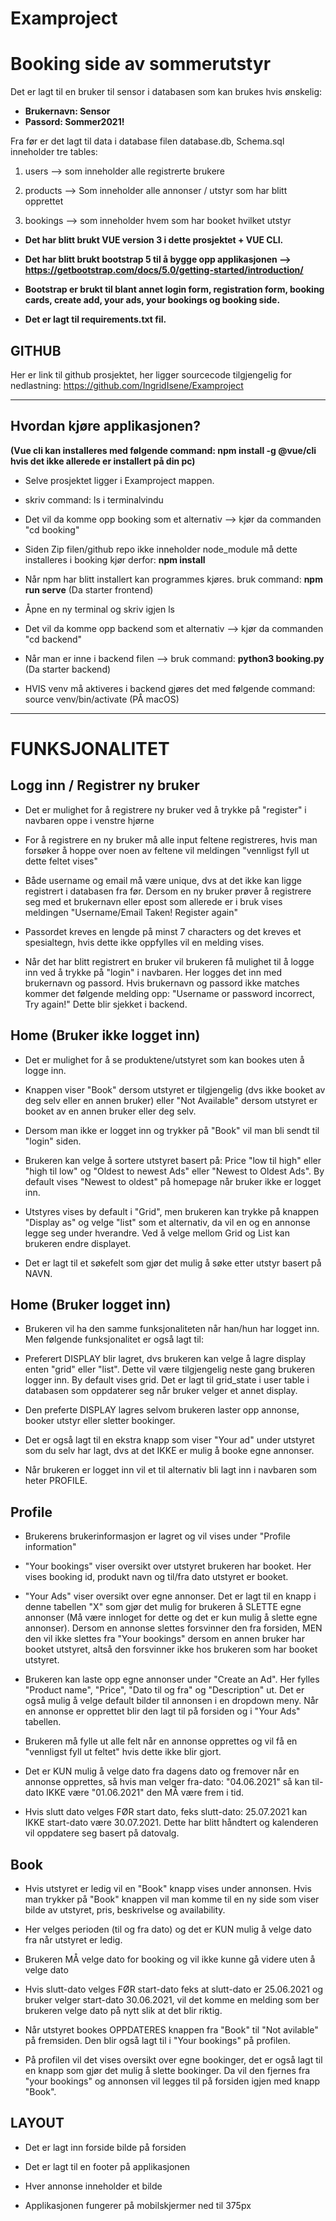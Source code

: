# Examproject
# Booking side av sommerutstyr

Det er lagt til en bruker til sensor i databasen som kan brukes hvis ønskelig:
- **Brukernavn: Sensor**
- **Passord: Sommer2021!**

Fra før er det lagt til data i database filen database.db,  Schema.sql inneholder tre tables:
1. users --> som inneholder alle registrerte brukere

2. products --> Som inneholder alle annonser / utstyr som har blitt opprettet 

3. bookings  -->  som inneholder hvem som har booket hvilket utstyr

- **Det har blitt brukt VUE version 3 i dette prosjektet + VUE CLI.**

- **Det har blitt brukt bootstrap 5 til å bygge opp applikasjonen --> https://getbootstrap.com/docs/5.0/getting-started/introduction/**

- **Bootstrap er brukt til blant annet login form, registration form, booking cards, create add, your ads, your bookings og booking side.**  

- **Det er lagt til requirements.txt fil.**



## GITHUB
Her er link til github prosjektet, her ligger sourcecode tilgjengelig for nedlastning: https://github.com/IngridIsene/Examproject


________________________________________________________________________________________________________________________________________

## Hvordan kjøre applikasjonen? 
**(Vue cli kan installeres med følgende command: npm install -g @vue/cli hvis det ikke allerede er installert på din pc)**

- Selve prosjektet ligger i Examproject mappen.

- skriv command: ls i terminalvindu 

- Det vil da komme opp booking som et alternativ --> kjør da commanden "cd booking"

- Siden Zip filen/github repo ikke inneholder node_module må dette installeres i booking kjør derfor: **npm install**

- Når npm har blitt installert kan programmes kjøres. bruk command: **npm run serve** (Da starter frontend) 

- Åpne en ny terminal og skriv igjen ls 

- Det vil da komme opp backend som et alternativ --> kjør da commanden "cd backend" 

- Når man er inne i backend filen --> bruk command: **python3 booking.py** (Da starter backend)

- HVIS venv må aktiveres i backend gjøres det med følgende command: source venv/bin/activate (PÅ macOS)
________________________________________________________________________________________________________________________________________

# FUNKSJONALITET 

## Logg inn / Registrer ny bruker

- Det er mulighet for å registrere ny bruker ved å trykke på "register" i navbaren oppe i venstre hjørne 

- For å registrere en ny bruker må alle input feltene registreres, hvis man forsøker å hoppe over noen av feltene vil meldingen "vennligst fyll ut dette feltet vises"

- Både username og email må være unique, dvs at det ikke kan ligge registrert i databasen fra før. Dersom en ny bruker prøver å registrere seg med et brukernavn eller epost som allerede er i bruk vises meldingen "Username/Email Taken! Register again" 

-  Passordet kreves en lengde på minst 7 characters og det kreves et spesialtegn, hvis dette ikke oppfylles vil en melding vises. 

- Når det har blitt registrert en bruker vil brukeren få mulighet til å logge inn ved å trykke på "login" i navbaren. Her logges det inn med brukernavn og passord. Hvis brukernavn og passord ikke matches kommer det følgende melding opp: "Username or password incorrect, Try again!" Dette blir sjekket i backend. 


## Home (Bruker ikke logget inn) 

- Det er mulighet for å se produktene/utstyret som kan bookes uten å logge inn. 

- Knappen viser "Book" dersom utstyret er tilgjengelig (dvs ikke booket av deg selv eller en annen bruker) eller "Not Available" dersom utstyret er booket av en annen bruker eller deg selv.

- Dersom man ikke er logget inn og trykker på "Book" vil man bli sendt til "login" siden.

- Brukeren kan velge å sortere utstyret basert på: Price "low til high" eller "high til low" og "Oldest to newest Ads" eller "Newest to Oldest Ads". By default vises "Newest to oldest" på homepage når bruker ikke er logget inn. 

- Utstyres vises by default i "Grid", men brukeren kan trykke på knappen "Display as" og velge "list" som et alternativ, da vil en og en annonse legge seg under hverandre. Ved å velge mellom Grid og List kan brukeren endre displayet. 

- Det er lagt til et søkefelt som gjør det mulig å søke etter utstyr basert på NAVN. 


## Home (Bruker logget inn) 

- Brukeren vil ha den samme funksjonaliteten når han/hun har logget inn. Men følgende funksjonalitet er også lagt til: 

- Preferert DISPLAY blir lagret, dvs brukeren kan velge å lagre display enten "grid" eller "list". Dette vil være tilgjengelig neste gang brukeren logger inn. By default vises grid. Det er lagt til grid_state i user table i databasen som oppdaterer seg når bruker velger et annet display.

- Den preferte DISPLAY lagres selvom brukeren laster opp annonse, booker utstyr eller sletter bookinger.

- Det er også lagt til en ekstra knapp som viser "Your ad" under utstyret som du selv har lagt, dvs at det IKKE er mulig å booke egne annonser. 

- Når brukeren er logget inn vil et til alternativ bli lagt inn i navbaren som heter PROFILE. 

## Profile 

- Brukerens brukerinformasjon er lagret og vil vises under "Profile information"

- "Your bookings" viser oversikt over utstyret brukeren har booket. Her vises booking id, produkt navn og til/fra dato utstyret er booket. 

- "Your Ads" viser oversikt over egne annonser. Det er lagt til en knapp i denne tabellen "X" som gjør det mulig for brukeren å SLETTE egne annonser (Må være innloget for dette og det er kun mulig å slette egne annonser). Dersom en annonse slettes forsvinner den fra forsiden, MEN den vil ikke slettes fra "Your bookings" dersom en annen bruker har booket utstyret, altså den forsvinner ikke hos brukeren som har booket utstyret.

- Brukeren kan laste opp egne annonser under "Create an Ad". Her fylles "Product name", "Price", "Dato til og fra" og "Description" ut. Det er også mulig å velge default bilder til annonsen i en dropdown meny. Når en annonse er opprettet blir den lagt til på forsiden og i "Your Ads" tabellen.

- Brukeren må fylle ut alle felt når en annonse opprettes og vil få en "vennligst fyll ut feltet" hvis dette ikke blir gjort.

- Det er KUN mulig å velge dato fra dagens dato og fremover når en annonse opprettes, så hvis man velger fra-dato: "04.06.2021" så kan til-dato IKKE være "01.06.2021" den MÅ være frem i tid. 

- Hvis slutt dato velges FØR start dato, feks slutt-dato: 25.07.2021 kan IKKE start-dato være 30.07.2021. Dette har blitt håndtert og kalenderen vil oppdatere seg basert på datovalg. 

##  Book 
- Hvis utstyret er ledig vil en "Book" knapp vises under annonsen. Hvis man trykker på "Book" knappen vil man komme til en ny side som viser bilde av utstyret, pris, beskrivelse og availability.

- Her velges perioden (til og fra dato) og det er KUN mulig å velge dato fra når utstyret er ledig. 

- Brukeren MÅ velge dato for booking og vil ikke kunne gå videre uten å velge dato

- Hvis slutt-dato velges FØR start-dato feks at slutt-dato er 25.06.2021 og bruker velger start-dato 30.06.2021, vil det komme en melding som ber brukeren velge dato på nytt slik at det blir riktig. 

- Når utstyret bookes OPPDATERES knappen fra "Book" til "Not avilable" på fremsiden. Den blir også lagt til i "Your bookings" på profilen. 

- På profilen vil det vises oversikt over egne bookinger, det er også lagt til en knapp som gjør det mulig å slette bookinger. Da vil den fjernes fra "your bookings" og annonsen vil legges til på forsiden igjen med knapp "Book". 


## LAYOUT

- Det er lagt inn forside bilde på forsiden 

- Det er lagt til en footer på applikasjonen 

- Hver annonse inneholder et bilde

- Applikasjonen fungerer på mobilskjermer ned til 375px

